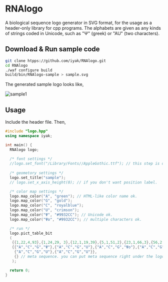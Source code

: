 # RNAlogo

A biological sequence logo generator in SVG format, for the usage as a header-only library for cpp programs.
The alphabets are given as any kinds of strings coded in Unicode, such as "Ψ" (greek) or "AU" (two characters).

## Download & Run sample code

```bash
git clone htpps://github.com/iyak/RNAlogo.git
cd RNAlogo
./waf configure build
build/bin/RNAlogo-sample > sample.svg
```

The generated sample logo looks like,

![sample1](https://cdn.rawgit.com/iyak/RNAlogo/master/logos/sample1.svg)

## Usage

Include the header file. Then,

```c++
#include "logo.hpp"
using namespace iyak;

int main() {
  RNAlogo logo;
  
  /* font settings */
  //logo.set_font("/Library/Fonts//AppleGothic.ttf"); // this step is done during configuration. see wscript.
  
  /* geometory settings */
  logo.set_title("sample");
  // logo.set_x_axis_height(0); // if you don't want position label.

  /* color map settings */
  logo.map_color("A", "green"); // HTML-like color name ok.
  logo.map_color("G", "gold");
  logo.map_color("C", "royalblue");
  logo.map_color("U", "crimson");
  logo.map_color("Ψ", "#9932CC"); // Unicode ok.
  logo.map_color("Ψo", "#9932CC"); // multiple characters ok.

  /* run */
  logo.pict_table_bit
  (
   {{1,22,4,93},{1,24,29, 3},{12,1,19,39},{5,1,51,2},{23,1,66,3},{56,2,4,6}}, // stack count
   {{"A","C","G","Ψ"},{"A","C","G","U"},{"A","C","G","Ψo"},{"A","C","G","U"}, // each alphabet
    {"A","C","G","U"},{"A","C","G","U"}},
    {} // meta sequence. you can put meta sequence right under the logo. see sample2.
   );

  return 0;
}
```
